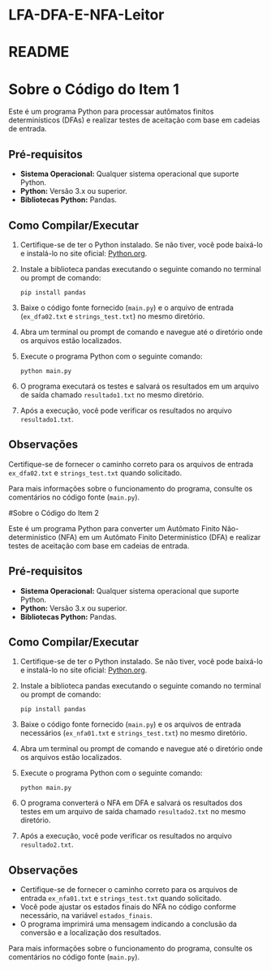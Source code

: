 # LFA-DFA-E-NFA-Leitor
# README
# Sobre o Código do Item 1

Este é um programa Python para processar autômatos finitos determinísticos (DFAs) e realizar testes de aceitação com base em cadeias de entrada.

## Pré-requisitos

- **Sistema Operacional:** Qualquer sistema operacional que suporte Python.
- **Python:** Versão 3.x ou superior.
- **Bibliotecas Python:** Pandas.

## Como Compilar/Executar

1. Certifique-se de ter o Python instalado. Se não tiver, você pode baixá-lo e instalá-lo no site oficial: [Python.org](https://www.python.org/downloads/).

2. Instale a biblioteca pandas executando o seguinte comando no terminal ou prompt de comando:
    ```
    pip install pandas
    ```

3. Baixe o código fonte fornecido (`main.py`) e o arquivo de entrada (`ex_dfa02.txt` e `strings_test.txt`) no mesmo diretório.

4. Abra um terminal ou prompt de comando e navegue até o diretório onde os arquivos estão localizados.

5. Execute o programa Python com o seguinte comando:
    ```
    python main.py
    ```

6. O programa executará os testes e salvará os resultados em um arquivo de saída chamado `resultado1.txt` no mesmo diretório.

7. Após a execução, você pode verificar os resultados no arquivo `resultado1.txt`.

## Observações

Certifique-se de fornecer o caminho correto para os arquivos de entrada `ex_dfa02.txt` e `strings_test.txt` quando solicitado.

Para mais informações sobre o funcionamento do programa, consulte os comentários no código fonte (`main.py`).

#Sobre o Código do Item 2

Este é um programa Python para converter um Autômato Finito Não-determinístico (NFA) em um Autômato Finito Determinístico (DFA) e realizar testes de aceitação com base em cadeias de entrada.

## Pré-requisitos

- **Sistema Operacional:** Qualquer sistema operacional que suporte Python.
- **Python:** Versão 3.x ou superior.
- **Bibliotecas Python:** Pandas.

## Como Compilar/Executar

1. Certifique-se de ter o Python instalado. Se não tiver, você pode baixá-lo e instalá-lo no site oficial: [Python.org](https://www.python.org/downloads/).

2. Instale a biblioteca pandas executando o seguinte comando no terminal ou prompt de comando:
    ```
    pip install pandas
    ```

3. Baixe o código fonte fornecido (`main.py`) e os arquivos de entrada necessários (`ex_nfa01.txt` e `strings_test.txt`) no mesmo diretório.

4. Abra um terminal ou prompt de comando e navegue até o diretório onde os arquivos estão localizados.

5. Execute o programa Python com o seguinte comando:
    ```
    python main.py
    ```

6. O programa converterá o NFA em DFA e salvará os resultados dos testes em um arquivo de saída chamado `resultado2.txt` no mesmo diretório.

7. Após a execução, você pode verificar os resultados no arquivo `resultado2.txt`.

## Observações

- Certifique-se de fornecer o caminho correto para os arquivos de entrada `ex_nfa01.txt` e `strings_test.txt` quando solicitado.
- Você pode ajustar os estados finais do NFA no código conforme necessário, na variável `estados_finais`.
- O programa imprimirá uma mensagem indicando a conclusão da conversão e a localização dos resultados.

Para mais informações sobre o funcionamento do programa, consulte os comentários no código fonte (`main.py`).
